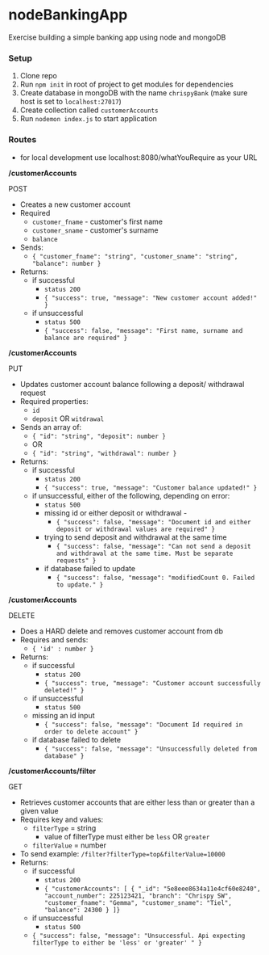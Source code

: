 # nodeBankingApp
Exercise building a simple banking app using node and mongoDB

### Setup

1. Clone repo
2. Run `npm init` in root of project to get modules for dependencies
3. Create database in mongoDB with the name `chrispyBank` (make sure host is set to `localhost:27017`) 
4. Create collection called `customerAccounts`
5. Run `nodemon index.js` to start application

### Routes
- for local development use localhost:8080/whatYouRequire as your URL

**/customerAccounts**

POST
- Creates a new customer account
- Required
    - `customer_fname` - customer's first name 
    - `customer_sname` - customer's surname 
    - `balance`
- Sends: 
  - `{ "customer_fname": "string", "customer_sname": "string", "balance": number }`
- Returns:
    - if successful 
        - `status 200`
        - `{ "success": true, "message": "New customer account added!" }`  
    - if unsuccessful
        - `status 500` 
        - `{ "success": false, "message": "First name, surname and balance are required" }`
    
**/customerAccounts**

PUT
- Updates customer account balance following a deposit/ withdrawal request
- Required properties:
    - `id`
    - `deposit` OR `witdrawal`
- Sends an array of:
    - `{ "id": "string", "deposit": number }` 
    - OR
    - `{ "id": "string", "withdrawal": number }` 
- Returns:
    - if successful
        - `status 200`
        - `{ "success": true, "message": "Customer balance updated!" }` 
    - if unsuccessful, either of the following, depending on error:
   	    - `status 500`
	    - missing id or either deposit or withdrawal
                -
	        - `{ "success": false, "message": "Document id and either deposit or withdrawal values are required" }`
	    - trying to send deposit and withdrawal at the same time
	        - `{ "success": false, "message": "Can not send a deposit and withdrawal at the same time. Must be separate requests" }`
	    - if database failed to update
	        - `{ "success": false, "message": "modifiedCount 0. Failed to update." }`
		


**/customerAccounts**
 
DELETE
- Does a HARD delete and removes customer account from db
- Requires and sends:
    - `{ 'id' : number }` 
- Returns:
    - if successful
        - `status 200`
        - `{ "success": true, "message": "Customer account successfully deleted!" }`  
    - if unsuccessful 
        - `status 500`
	- missing an id input
	    - `{ "success": false, "message": "Document Id required in order to delete account" }`
	- if database failed to delete
	    - `{ "success": false, "message": "Unsuccessfully deleted from database" }`
	    
	    
**/customerAccounts/filter**
 
GET
- Retrieves customer accounts that are either less than or greater than a given value
- Requires key and values:
    - `filterType` = string
        - value of filterType must either be `less` OR `greater`
    - `filterValue` = number
- To send example: `/filter?filterType=top&filterValue=10000`
- Returns:
    - if successful
        - `status 200`
        - `{ "customerAccounts": [
		{
		    "_id": "5e8eee8634a11e4cf60e8240",
		    "account_number": 225123421,
		    "branch": "Chrispy SW",
		    "customer_fname": "Gemma",
		    "customer_sname": "Tiel",
		    "balance": 24300
		}
	]}`  
    - if unsuccessful 
        - `status 500`
	- `{
    	"success": false,
    	"message": "Unsuccessful. Api expecting filterType to either be 'less' or 'greater' "
	}`
